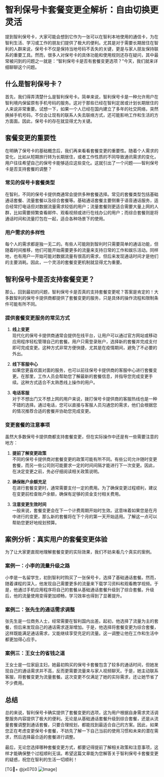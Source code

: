 # 智利保号卡套餐变更全解析：自由切换更灵活

提到智利保号卡，大家可能会想到它作为一张可以在智利本地使用的通信卡，为在智利生活、学习或工作的朋友们提供了极大的便利。尤其是对于需要长期居住在智利的人群来说，保号卡不仅是保持当地号码不丢失的关键，更是与家人朋友保持联系的重要工具。然而，很多人对保号卡的具体功能和使用规则还存在疑问，其中最常被问到的问题之一就是：“智利保号卡是否有套餐变更选项？”今天，我们就来详细聊聊这个问题。

## 什么是智利保号卡？

首先，我们得弄清楚什么是智利保号卡。简单来说，智利保号卡是一种允许用户在智利境内保留原有手机号码的服务。这对于那些已经在智利定居或计划长期居住的人来说非常重要。试想一下，如果一个人已经在国内建立了多年的社交网络，突然换掉手机号码，不仅会让现有的联系人失去联络方式，还可能影响工作和生活的方方面面。因此，保号卡的存在就显得尤为关键。

## 套餐变更的重要性

在明确了保号卡的基础概念后，我们再来看看套餐变更的重要性。随着个人需求的变化，比如从短期旅行转为长期居住，或者工作性质的不同导致通讯需求的变化，用户往往希望自己的保号卡能够适应这些变化。这就引出了一个问题——智利保号卡是否支持套餐的调整？

### 常见的保号卡套餐类型

在智利，不同的保号卡提供商通常会提供多种套餐选择。常见的套餐类型包括基础通话套餐、流量套餐以及综合套餐等。基础通话套餐主要侧重于语音通话服务，适合经常打电话但对数据流量需求较低的用户；流量套餐则更适合需要大量上网的人群，比如需要频繁查看邮件、观看视频或进行在线办公的用户；而综合套餐则是将通话时间和流量打包在一起，适合各种场景下的使用。

### 用户需求的多样性

每个人的需求都是独一无二的。有些人可能刚到智利时只需要简单的通话功能，但随着时间推移，他们可能开始需要更多的流量来支持日常的工作和娱乐活动。同样地，也有用户一开始可能对数据流量有很高的需求，但后来发现通话时间才是他们的主要消耗。因此，一个灵活的套餐变更机制就显得尤为重要。

## 智利保号卡是否支持套餐变更？

那么，回到最初的问题，智利保号卡是否真的支持套餐变更呢？答案是肯定的！大多数智利的保号卡提供商都提供了套餐变更的服务，只是具体的操作流程和限制条件可能有所不同。

### 提供套餐变更服务的常见方式

1. **线上变更**  
   现代化的保号卡提供商通常会提供在线平台，让用户可以通过官方网站或移动应用程序轻松管理自己的套餐。用户只需登录账户，选择新的套餐并完成支付即可完成变更。这种方式非常方便快捷，尤其是在疫情期间，避免了不必要的外出。

2. **线下客服中心**  
   如果您更喜欢面对面的服务，也可以前往保号卡提供商的客服中心进行套餐变更。在那里，工作人员会帮助您了解最新的套餐信息，并指导您完成变更手续。这种方式适合不太熟悉线上操作的用户。

3. **电话客服**  
   对于不想出门又不想上网的用户来说，拨打保号卡提供商的客服热线也是一种不错的选择。通过电话，您可以直接与客服人员沟通您的需求，他们会根据您的情况推荐合适的套餐并协助您完成变更。

### 变更套餐的注意事项

虽然大多数保号卡提供商都支持套餐变更，但在实际操作中还是有一些需要注意的地方：

1. **提前了解变更政策**  
   不同的保号卡提供商对套餐变更的政策可能有所不同。有些公司允许随时变更套餐，而另一些公司则可能要求一定的时间间隔才能进行下一次变更。因此，在决定变更之前，务必仔细阅读相关政策说明。

2. **确保账户余额充足**  
   在进行套餐变更时，通常需要支付一定的费用。为了确保变更过程顺利，建议在变更前检查账户余额，确保有足够的资金支付相关费用。

3. **注意变更生效时间**  
   一般来说，套餐变更会在下一个计费周期开始时生效。这意味着如果您是在月中进行的变更，那么新的套餐将在下个月的第一天开始适用。了解这一点可以帮助您更好地规划预算。

## 案例分析：真实用户的套餐变更体验

为了让大家更直观地理解套餐变更的实际效果，我们不妨来看几个真实的案例。

### 案例一：小李的流量升级之路

小李是一名留学生，初到智利时购买了一张保号卡，选择了基础通话套餐。然而，随着课程的深入，他发现自己需要更多的流量来下载学习资料和观看教学视频。于是，他通过手机应用程序将自己的套餐从基础通话套餐升级到了综合套餐。升级后，他的流量使用变得更加顺畅，学习效率也得到了显著提升。

### 案例二：张先生的通话需求调整

张先生是一位商务人士，经常需要在智利国内出差。起初，他选择了流量为主的套餐，但后来发现自己的通话需求逐渐增加。于是，他选择将套餐变更为综合套餐，这样既能满足通话需求，又能继续享受充足的流量。这一调整让他在工作和生活中都更加得心应手。

### 案例三：王女士的省钱之道

王女士是一位家庭主妇，她最初购买的保号卡套餐包含了较多的通话时间，但她发现自己的通话需求并不高，反而更需要流量来与家人视频聊天。于是，她主动联系客服，将套餐变更为流量套餐。这次变更不仅满足了她的实际需求，还让她节省了不少费用。

## 总结

总的来说，智利保号卡确实提供了套餐变更的选项，这为用户根据自身需求灵活调整服务内容提供了极大的便利。无论是从基础通话套餐升级到综合套餐，还是从流量套餐调整到通话套餐，只要合理规划，都能找到最适合自己的方案。因此，如果您正在考虑变更保号卡套餐，不妨先了解一下自己当前的使用习惯和未来的潜在需求，然后选择最合适的套餐进行调整。

最后，无论您选择哪种套餐变更方式，都要记得提前了解相关政策和注意事项，这样才能确保整个过程顺利无误。希望这篇文章能为您解答关于智利保号卡套餐变更的疑惑，祝您在智利的生活一切顺利！

[TG💪+ @jx0703 ![Image](https://github.com/user-attachments/assets/dbca1d08-cadb-493c-b0ec-ad6f7a83f270)]